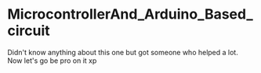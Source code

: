 # MicrocontrollerAnd_Arduino_Based_circuit
Didn't know anything about this one but got someone who helped a lot.
Now let's go be pro on it xp
